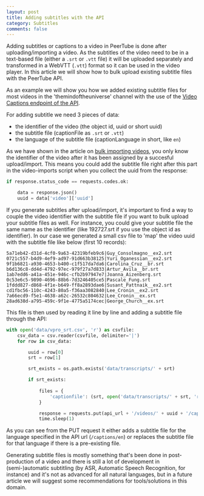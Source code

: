 ```yaml
---
layout: post
title: Adding subtitles with the API
category: Subtitles
comments: false
---
```


Adding subtitles or captions to a video in PeerTube is done after uploading/importing a video. As the subtitles of the video need to be in a  text-based file (either a `.srt` or `.vtt` file) it will be uploaded separately and transformed in a WebVTT (`.vtt`) format so it can be used in the video player. In this article we will show how to bulk upload existing subtitle files with the PeerTube API.

<!--more-->

As an example we will show you how we added existing subtitle files for most videos in the 'themindoftheuniverse' channel with the use of the [Video Captions endpoint of the API](https://docs.joinpeertube.org/api-rest-reference.html#tag/Video-Captions). 

For adding subtitle we need 3 pieces of data:

* the identifier of the video (the object id, uuid or short uuid)
* the subtitle file (captionFile as `.srt` or `.vtt`)
* the language of the subtitle file (captionLanguage in short, like `en`)

As we have shown in the article on [bulk importing videos](https://beeldengeluid.github.io/extending-peertube/migration/2021/07/06/importing-videos-with-the-api.html), you only know the identifier of the video after it has been assigned by a succesful upload/import. This means you could add the subtitle file right after this part in the video-imports script when you collect the uuid from the response:

```python
if response.status_code == requests.codes.ok:

    data = response.json()
    uuid = data['video']['uuid']
```

If you generate subtitles after upload/import, it's important to find a way to couple the video identifier with the subtitle file if you want to bulk upload your subtitle files as well. For instance, you could give your subtitle file the same name as the identifier (like 192727.srt if you use the object id as identifier). In our case we generated a small csv file to 'map' the video uuid with the subtitle file like below (first 10 records):

```
5a71eb42-d31d-4cf0-9a63-42319bfeb9c6|Guy_Consolmagno__ex2.srt
0721c557-b4d9-4ef9-ad97-91d663b38125|Yuri_Oganessian__ex2.srt
9f1b6821-a930-4653-b400-c1f517da7da6|Carolina_Cruz__br.srt
b6d136c8-dd4d-4792-97ec-979f27a7d833|Artur_Avila__br.srt
1ab7edd6-a41a-451e-946c-cfb2b97947e7|Joanna_Aizenberg.srt
0c53e6c5-9890-4696-88b6-7d3246405ce5|Pascale_Fung.srt
1fddd827-d868-4f1e-b649-ff8a2893dae6|Susant_Pattnaik__ex2.srt
cd1fbc56-110c-4243-80a5-f36aa3082840|Lee_Cronin__ex2.srt
7a66ecd9-f5e1-4638-a62c-26532c804632|Lee_Cronin__ex.srt
28ad638d-a795-459c-9f1e-4775a5174cec|George_Church__ex.srt
```

This file is then used by reading it line by line and adding a subtitle file through the API:

```python
with open('data/vpro_srt.csv', 'r') as csvfile:
    csv_data = csv.reader(csvfile, delimiter='|')
	for row in csv_data:

        uuid = row[0]
		srt = row[1]

		srt_exists = os.path.exists('data/transcripts/' + srt)

		if srt_exists:
			
			files = {
				'captionfile': (srt, open('data/transcripts/' + srt, 'rb'))
			}

			response = requests.put(api_url + '/videos/' + uuid + '/captions/en', headers=headers, files=files)
			time.sleep(1)
```

As you can see from the PUT request it either adds a subtitle file for the language specified in the API url (`/captions/en`) or replaces the subtitle file for that language if there is a pre-existing file.

Generating subtitle files is mostly something that's been done in post-production of a video and there is still a lot of development in (semi-)automatic subtitling (by ASR, Automatic Speech Recognition, for instance) and it's not as advanced for all natural languages, but in a future article we will suggest some recommendations for tools/solutions in this domain.
